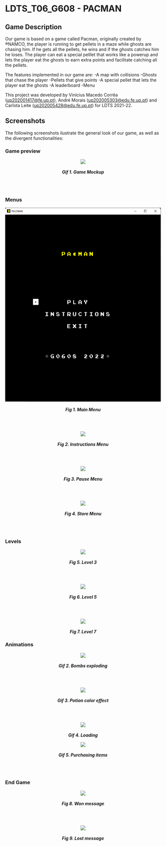 # LDTS_T06_G608 - PACMAN

## Game Description

Our game is based on a game called Pacman, originally created by ®NAMCO, the player is running to get pellets in a maze while ghosts are chasing him. If he gets all the pellets, he wins and if the ghosts catches him he loses. The player can eat a special pelllet that works like a powerup and lets the player eat the ghosts to earn extra points and facilitate catching all the pellets.

The features implemented in our game are:
-A map with collisions
-Ghosts that chase the player
-Pellets that give points
-A special pellet that lets the player eat the ghosts
-A leaderboard
-Menu

This project was developed by Vinícius Macedo Corrêa (up202001417@fe.up.pt), André Morais (up202005303@edu.fe.up.pt) and Carlota Leite (up202005428@edu.fe.up.pt) for LDTS 2021-22.

## Screenshots

The following screenshots ilustrate the general look of our game, as well as the divergent functionalities:
### Game preview

<p align="center" justify="center">
  <img src="docs/mokcup.jpeg"/>
</p>
<p align="center">
  <b><i>Gif 1. Game Mockup </i></b>
</p>
<br>
<br />


### Menus

<p align="center" justify="center">
  <img src="docs/images/screenshots/mainMenu.png"/>
</p>
<p align="center">
  <b><i>Fig 1. Main Menu </i></b>
</p>  

<br>
<br />

<p align="center" justify="center">
  <img src="docs/images/screenshots/instructionsMenu.png"/>
</p>
<p align="center">
  <b><i>Fig 2. Instructions Menu </i></b>  
</p>  

<br>
<br />

<p align="center" justify="center">
  <img src="docs/images/screenshots/pauseMenu.png"/>
</p>
<p align="center">
  <b><i>Fig 3. Pause Menu </i></b>
</p>  

<br>
<br />

<p align="center" justify="center">
  <img src="docs/images/screenshots/store.png"/>
</p>
<p align="center">
  <b><i>Fig 4. Store Menu </i></b>
</p>

<br>
<br />

### Levels

<p align="center" justify="center">
  <img src="docs/images/screenshots/level3.png"/>
</p>
<p align="center">
  <b><i>Fig 5. Level 3 </i></b>
</p>

<br>
<br />

<p align="center" justify="center">
  <img src="docs/images/screenshots/level5.png"/>
</p>
<p align="center">
  <b><i>Fig 6. Level 5 </i></b>
</p>

<br>
<br />

<p align="center" justify="center">
  <img src="docs/images/screenshots/level7.png"/>
</p>
<p align="center">
  <b><i>Fig 7. Level 7 </i></b>
</p>


### Animations

<p align="center" justify="center">
  <img src="docs/gifs/bombs.gif"/>
</p>
<p align="center">
  <b><i>Gif 2. Bombs exploding</i></b>
</p>

<br>
<br />

<p align="center" justify="center">
  <img src="docs/gifs/potionEffect.gif"/>
</p>
<p align="center">
  <b><i>Gif 3. Potion color effect </i></b>
</p>

<br>
<br />

<p align="center" justify="center">
  <img src="docs/gifs/loading.gif"/>
</p>
<p align="center">
  <b><i>Gif 4. Loading </i></b>
</p>


<p align="center" justify="center">
  <img src="docs/gifs/store.gif"/>
</p>
<p align="center">
  <b><i>Gif 5. Purchasing items </i></b>
</p>

<br>
<br />

### End Game

<p align="center" justify="center">
  <img src="docs/images/screenshots/YOUWON.png"/>
</p>
<p align="center">
  <b><i>Fig 8. Won message</i></b>
</p>

<br>
<br />

<p align="center" justify="center">
  <img src="docs/images/screenshots/YOULOST.png"/>
</p>
<p align="center">
  <b><i>Fig 9. Lost message</i></b>
</p>
